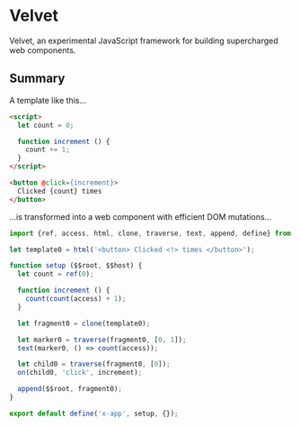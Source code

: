# Velvet

Velvet, an experimental JavaScript framework for building supercharged web components.

## Summary

A template like this...

```html
<script>
  let count = 0;

  function increment () {
    count += 1;
  }
</script>

<button @click={increment}>
  Clicked {count} times
</button>
```

...is transformed into a web component with efficient DOM mutations...

```js
import {ref, access, html, clone, traverse, text, append, define} from '@intrnl/velvet/internal';

let template0 = html('<button> Clicked <!> times </button>');

function setup ($$root, $$host) {
  let count = ref(0);

  function increment () {
    count(count(access) + 1);
  }

  let fragment0 = clone(template0);

  let marker0 = traverse(fragment0, [0, 1]);
  text(marker0, () => count(access));

  let child0 = traverse(fragment0, [0]);
  on(child0, 'click', increment);

  append($$root, fragment0);
}

export default define('x-app', setup, {});
```
